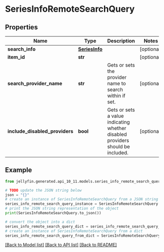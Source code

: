 # SeriesInfoRemoteSearchQuery


## Properties

Name | Type | Description | Notes
------------ | ------------- | ------------- | -------------
**search_info** | [**SeriesInfo**](SeriesInfo.md) |  | [optional] 
**item_id** | **str** |  | [optional] 
**search_provider_name** | **str** | Gets or sets the provider name to search within if set. | [optional] 
**include_disabled_providers** | **bool** | Gets or sets a value indicating whether disabled providers should be included. | [optional] 

## Example

```python
from jellyfin.generated.api_10_11.models.series_info_remote_search_query import SeriesInfoRemoteSearchQuery

# TODO update the JSON string below
json = "{}"
# create an instance of SeriesInfoRemoteSearchQuery from a JSON string
series_info_remote_search_query_instance = SeriesInfoRemoteSearchQuery.from_json(json)
# print the JSON string representation of the object
print(SeriesInfoRemoteSearchQuery.to_json())

# convert the object into a dict
series_info_remote_search_query_dict = series_info_remote_search_query_instance.to_dict()
# create an instance of SeriesInfoRemoteSearchQuery from a dict
series_info_remote_search_query_from_dict = SeriesInfoRemoteSearchQuery.from_dict(series_info_remote_search_query_dict)
```
[[Back to Model list]](README.md#documentation-for-models) [[Back to API list]](README.md#documentation-for-api-endpoints) [[Back to README]](README.md)


